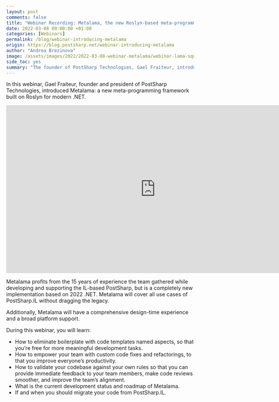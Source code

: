 ```yaml
---
layout: post 
comments: false
title: "Webinar Recording: Metalama, the new Roslyn-based meta-programming framework from PostSharp"
date: 2022-03-08 09:00:00 +01:00
categories: [Webinars]
permalink: /blog/webinar-introducing-metalama
origin: https://blog.postsharp.net/webinar-introducing-metalama
author: "Andrea Brezinova"
image: /assets/images/2022/2022-03-08-webinar-metalama/webinar-lama-square.png
side_toc: yes
summary: "The founder of PostSharp Technologies, Gael Fraiteur, introduced Metalama, a new Roslyn-based meta-programming framework for modern .NET, in a webinar."
---
```


In this webinar, Gael Fraiteur, founder and president of PostSharp Technologies, introduced Metalama: a new meta-programming framework built on Roslyn for modern .NET.

<iframe width="800" height="450" src="https://www.youtube-nocookie.com/embed/eD5v57PhvDs" title="YouTube video player" frameborder="0" allow="accelerometer; autoplay; clipboard-write; encrypted-media; gyroscope; picture-in-picture" allowfullscreen></iframe>


Metalama profits from the 15 years of experience the team gathered while developing and supporting the IL-based PostSharp, but is a completely new implementation based on 2022 .NET. Metalama will cover all use cases of PostSharp.IL without dragging the legacy.

Additionally, Metalama will have a comprehensive design-time experience and a broad platform support.

During this webinar, you will learn:

* How to eliminate boilerplate with code templates named aspects, so that you’re free for more meaningful development tasks.
* How to empower your team with custom code fixes and refactorings, to that you improve everyone’s productivity.
* How to validate your codebase against your own rules so that you can provide immediate feedback to your team members, make code reviews smoother, and improve the team’s alignment.
* What is the current development status and roadmap of Metalama.
* If and when you should migrate your code from PostSharp.IL.


